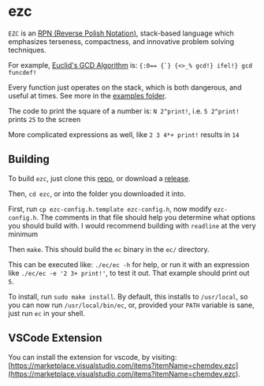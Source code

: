 
# ezc

`EZC` is an [RPN (Reverse Polish Notation)](https://en.wikipedia.org/wiki/Reverse_Polish_notation), stack-based language which emphasizes terseness, compactness, and innovative problem solving techniques. 

For example, [Euclid's GCD Algorithm](https://en.wikipedia.org/wiki/Euclidean_algorithm) is: ```{:0== {`} {<>_% gcd!} ifel!} gcd funcdef!```

Every function just operates on the stack, which is both dangerous, and useful at times. See more in the [examples folder](https://github.com/ChemicalDevelopment/ezc/tree/master/examples).

The code to print the square of a number is: `N 2^print!`, i.e. `5 2^print!` prints `25` to the screen

More complicated expressions as well, like `2 3 4*+ print!` results in `14`


## Building

To build `ezc`, just clone this [repo](https://github.com/chemicaldevelopment/ezc), or download a [release](https://github.com/ChemicalDevelopment/ezc/releases).

Then, `cd ezc`, or into the folder you downloaded it into.

First, run `cp ezc-config.h.template ezc-config.h`, now modify `ezc-config.h`. The comments in that file should help you determine what options you should build with. I would recommend building with `readline` at the very minimum

Then `make`. This should build the `ec` binary in the `ec/` directory.

This can be executed like: `./ec/ec -h` for help, or run it with an expression like `./ec/ec -e '2 3+ print!'`, to test it out. That example should print out `5`.

To install, run `sudo make install`. By default, this installs to `/usr/local`, so you can now run `/usr/local/bin/ec`, or, provided your `PATH` variable is sane, just run `ec` in your shell.


## VSCode Extension

You can install the extension for vscode, by visiting: [https://marketplace.visualstudio.com/items?itemName=chemdev.ezc](https://marketplace.visualstudio.com/items?itemName=chemdev.ezc).

